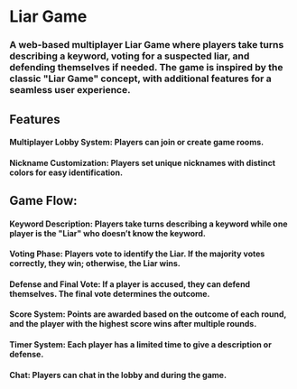 # Liar Game
### A web-based multiplayer Liar Game where players take turns describing a keyword, voting for a suspected liar, and defending themselves if needed. The game is inspired by the classic "Liar Game" concept, with additional features for a seamless user experience.
## Features
#### Multiplayer Lobby System: Players can join or create game rooms.
#### Nickname Customization: Players set unique nicknames with distinct colors for easy identification.
## Game Flow:
#### Keyword Description: Players take turns describing a keyword while one player is the "Liar" who doesn’t know the keyword.
#### Voting Phase: Players vote to identify the Liar. If the majority votes correctly, they win; otherwise, the Liar wins.
#### Defense and Final Vote: If a player is accused, they can defend themselves. The final vote determines the outcome.
#### Score System: Points are awarded based on the outcome of each round, and the player with the highest score wins after multiple rounds.
#### Timer System: Each player has a limited time to give a description or defense.
#### Chat: Players can chat in the lobby and during the game.
